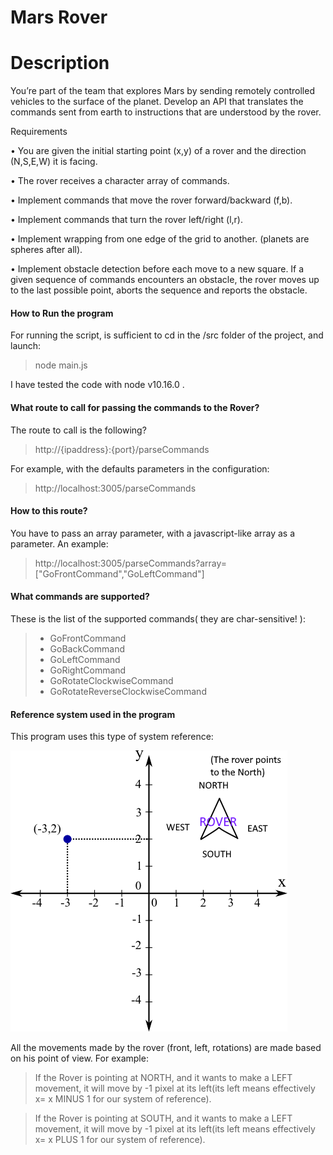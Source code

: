 # Mars Rover

# Description

You’re part of the team that explores Mars by sending remotely controlled vehicles to the surface of the planet. Develop an API that translates the commands sent from earth to instructions that are understood by the rover.

Requirements

• You are given the initial starting point (x,y) of a rover and the direction (N,S,E,W) it is facing.

• The rover receives a character array of commands.

• Implement commands that move the rover forward/backward (f,b).

• Implement commands that turn the rover left/right (l,r).

• Implement wrapping from one edge of the grid to another. (planets are spheres after all).

• Implement obstacle detection before each move to a new square. If a given sequence of commands encounters an obstacle, the rover moves up to the last possible point, aborts the sequence and reports the obstacle.


#### How to Run the program
For running the script, is sufficient to cd in the /src folder of the project, and launch:
> node main.js

I have tested the code with node v10.16.0 .
#### What route to call for passing the commands to the Rover?
The route to call is the following?
> http://{ipaddress}:{port}/parseCommands

For example, with the defaults parameters in the configuration:
> http://localhost:3005/parseCommands
#### How to this route?
You have to pass an array parameter, with a javascript-like array as a parameter.
An example:
>http://localhost:3005/parseCommands?array=["GoFrontCommand","GoLeftCommand"]
#### What commands are supported?
These is the list of the supported commands( they are char-sensitive! ):
> - GoFrontCommand 
> - GoBackCommand 
> - GoLeftCommand 
> - GoRightCommand
> - GoRotateClockwiseCommand
> - GoRotateReverseClockwiseCommand

#### Reference system used in the program
This program uses this type of system reference:

![image](./resource/reference.png)

All the movements made by the rover (front, left, rotations) are made based on his point of view.
For example:
>If the Rover is pointing at NORTH, and it wants to make a LEFT movement, it will move by -1 pixel at its left(its left means
effectively x= x MINUS 1 for our system of reference).

>If the Rover is pointing at SOUTH, and it wants to make a LEFT movement, it will move by -1 pixel at its left(its left means
effectively x= x PLUS 1 for our system of reference).



